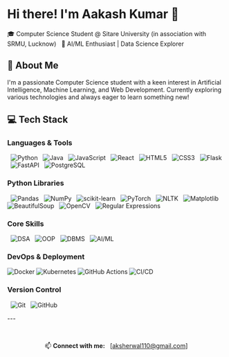 
# Hi there! I'm Aakash Kumar 👋

🎓 Computer Science Student @ Sitare University (in association with SRMU, Lucknow)  
🚀 AI/ML Enthusiast | Data Science Explorer  

## 🚀 About Me  
I'm a passionate Computer Science student with a keen interest in Artificial Intelligence, Machine Learning, and Web Development. Currently exploring various technologies and always eager to learn something new!  

## 💻 Tech Stack  

### Languages & Tools  
<p>
  <img src="https://img.shields.io/badge/-Python-3776AB?style=flat&logo=python&logoColor=white" alt="Python" />
  <img src="https://img.shields.io/badge/-Java-007396?style=flat&logo=java&logoColor=white" alt="Java" />
  <img src="https://img.shields.io/badge/-JavaScript-F7DF1E?style=flat&logo=javascript&logoColor=black" alt="JavaScript" />
  <img src="https://img.shields.io/badge/-React-61DAFB?style=flat&logo=react&logoColor=black" alt="React" />
  <img src="https://img.shields.io/badge/-HTML5-E34F26?style=flat&logo=html5&logoColor=white" alt="HTML5" />
  <img src="https://img.shields.io/badge/-CSS3-1572B6?style=flat&logo=css3&logoColor=white" alt="CSS3" />
  <img src="https://img.shields.io/badge/-Flask-000000?style=flat&logo=flask&logoColor=white" alt="Flask" />
  <img src="https://img.shields.io/badge/-FastAPI-009688?style=flat&logo=fastapi&logoColor=white" alt="FastAPI" />
  <img src="https://img.shields.io/badge/-PostgreSQL-336791?style=flat&logo=postgresql&logoColor=white" alt="PostgreSQL" />
</p>

### Python Libraries  
<p>
  <img src="https://img.shields.io/badge/-Pandas-150458?style=flat&logo=pandas&logoColor=white" alt="Pandas" />
  <img src="https://img.shields.io/badge/-NumPy-013243?style=flat&logo=numpy&logoColor=white" alt="NumPy" />
  <img src="https://img.shields.io/badge/-scikit--learn-F7931E?style=flat&logo=scikit-learn&logoColor=white" alt="scikit-learn" />
  <img src="https://img.shields.io/badge/-PyTorch-EE4C2C?style=flat&logo=pytorch&logoColor=white" alt="PyTorch" />
  <img src="https://img.shields.io/badge/-NLTK-222222?style=flat" alt="NLTK" />
  <img src="https://img.shields.io/badge/-Matplotlib-11557c?style=flat" alt="Matplotlib" />
  <img src="https://img.shields.io/badge/-BeautifulSoup-43b02a?style=flat" alt="BeautifulSoup" />
  <img src="https://img.shields.io/badge/-OpenCV-FF6F61?style=flat" alt="OpenCV" />
  <img src="https://img.shields.io/badge/-Regular%20Expressions-007396?style=flat" alt="Regular Expressions" />
</p>

### Core Skills  
<p>
  <img src="https://img.shields.io/badge/-DSA-FF6B6B?style=flat" alt="DSA" />
  <img src="https://img.shields.io/badge/-OOP-47A248?style=flat" alt="OOP" />
  <img src="https://img.shields.io/badge/-DBMS-4479A1?style=flat" alt="DBMS" />
  <img src="https://img.shields.io/badge/-AI%2FML-FF9900?style=flat" alt="AI/ML" />
</p>

### DevOps & Deployment
<p>
  <img src="https://img.shields.io/badge/-Docker-2496ED?style=flat&logo=docker&logoColor=white" alt="Docker" />
  <img src="https://img.shields.io/badge/-Kubernetes-326CE5?style=flat&logo=kubernetes&logoColor=white" alt="Kubernetes" />
  <img src="https://img.shields.io/badge/-GitHub%20Actions-2088FF?style=flat&logo=github-actions&logoColor=white" alt="GitHub Actions" />
  <img src="https://img.shields.io/badge/-CI%2FCD-007ACC?style=flat" alt="CI/CD" />
</p>

### Version Control  
<p>
  <img src="https://img.shields.io/badge/-Git-F05032?style=flat&logo=git&logoColor=white" alt="Git" />
  <img src="https://img.shields.io/badge/-GitHub-181717?style=flat&logo=github" alt="GitHub" />
</p>

---  
<div align="center">  

📫 **Connect with me:**  
[aksherwal110@gmail.com]
</div>
